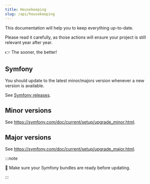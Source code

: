 ```yaml
---
title: Housekeeping
slug: /api/housekeeping
---
```


This documentation will help you to keep everything up-to-date.

Please read it carefully, as those actions will ensure your project is still relevant year after year.

👉 The sooner, the better!

## Symfony

You should update to the latest minor/majors version whenever a new version is available.

See [Symfony releases](https://symfony.com/releases).

## Minor versions

See https://symfony.com/doc/current/setup/upgrade_minor.html.

## Major versions

See https://symfony.com/doc/current/setup/upgrade_major.html.

:::note

📣 Make sure your Symfony bundles are ready before updating.

:::